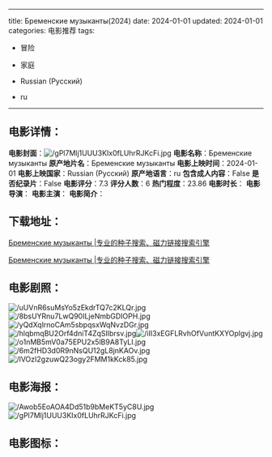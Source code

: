 
---
title: Бременские музыканты(2024)
date: 2024-01-01
updated: 2024-01-01
categories: 电影推荐
tags:
- 冒险
- 家庭

- Russian (Pусский)
- ru
---


> 

## **电影详情**：

**电影封面**：<img src="https://image.tmdb.org/t/p/w200/gPl7Mlj1UUU3KIx0fLUhrRJKcFi.jpg" alt="/gPl7Mlj1UUU3KIx0fLUhrRJKcFi.jpg" title="/gPl7Mlj1UUU3KIx0fLUhrRJKcFi.jpg">
**电影名称**：Бременские музыканты
**原产地片名**：Бременские музыканты
**电影上映时间**：2024-01-01
**电影上映国家**：Russian (Pусский)
**原产地语言**：ru
**包含成人内容**：False
**是否纪录片**：False
**电影评分**：7.3
**评分人数**：6
**热门程度**：23.86
**电影时长**：
**电影导演**：
**电影主演**：
**电影简介**：

## **下载地址**：
[Бременские музыканты |专业的种子搜索、磁力链接搜索引擎](https://movie.amd794.com:2083/?search=%D0%91%D1%80%D0%B5%D0%BC%D0%B5%D0%BD%D1%81%D0%BA%D0%B8%D0%B5%20%D0%BC%D1%83%D0%B7%D1%8B%D0%BA%D0%B0%D0%BD%D1%82%D1%8B&ordering=&mode=match_phrase&page_size=10&page=1)

[Бременские музыканты |专业的种子搜索、磁力链接搜索引擎](https://movie.amd794.com:2083/?search=%D0%91%D1%80%D0%B5%D0%BC%D0%B5%D0%BD%D1%81%D0%BA%D0%B8%D0%B5%20%D0%BC%D1%83%D0%B7%D1%8B%D0%BA%D0%B0%D0%BD%D1%82%D1%8B&ordering=&mode=match_phrase&page_size=10&page=1)
 

## **电影剧照**：
<img src="https://image.tmdb.org/t/p/original/uUVnR6suMsYo5zEkdrTQ7c2KLQr.jpg" alt="/uUVnR6suMsYo5zEkdrTQ7c2KLQr.jpg" title="/uUVnR6suMsYo5zEkdrTQ7c2KLQr.jpg"><img src="https://image.tmdb.org/t/p/original/8bsUYRnu7LwQ90ILjeNmbGDIOPH.jpg" alt="/8bsUYRnu7LwQ90ILjeNmbGDIOPH.jpg" title="/8bsUYRnu7LwQ90ILjeNmbGDIOPH.jpg"><img src="https://image.tmdb.org/t/p/original/yQdXqlrnoCAm5sbpqsxWqNvzDGr.jpg" alt="/yQdXqlrnoCAm5sbpqsxWqNvzDGr.jpg" title="/yQdXqlrnoCAm5sbpqsxWqNvzDGr.jpg"><img src="https://image.tmdb.org/t/p/original/hlqbmqBU2Orf4dniT4ZqSIlbrsv.jpg" alt="/hlqbmqBU2Orf4dniT4ZqSIlbrsv.jpg" title="/hlqbmqBU2Orf4dniT4ZqSIlbrsv.jpg"><img src="https://image.tmdb.org/t/p/original/iII3xEGFLRvhOfVuntKXYOplgvj.jpg" alt="/iII3xEGFLRvhOfVuntKXYOplgvj.jpg" title="/iII3xEGFLRvhOfVuntKXYOplgvj.jpg"><img src="https://image.tmdb.org/t/p/original/o1nMB5mV0a75EPU2x5lB9A8TyLI.jpg" alt="/o1nMB5mV0a75EPU2x5lB9A8TyLI.jpg" title="/o1nMB5mV0a75EPU2x5lB9A8TyLI.jpg"><img src="https://image.tmdb.org/t/p/original/6m2fHD3d0R9nNsQU12gL8jnKAOv.jpg" alt="/6m2fHD3d0R9nNsQU12gL8jnKAOv.jpg" title="/6m2fHD3d0R9nNsQU12gL8jnKAOv.jpg"><img src="https://image.tmdb.org/t/p/original/lVOzI2gzuwQ23ogy2FMM1kKck85.jpg" alt="/lVOzI2gzuwQ23ogy2FMM1kKck85.jpg" title="/lVOzI2gzuwQ23ogy2FMM1kKck85.jpg">

## **电影海报**：
<img src="https://image.tmdb.org/t/p/original/Awob5EoAOA4Dd51b9bMeKT5yC8U.jpg" alt="/Awob5EoAOA4Dd51b9bMeKT5yC8U.jpg" title="/Awob5EoAOA4Dd51b9bMeKT5yC8U.jpg"><img src="https://image.tmdb.org/t/p/original/gPl7Mlj1UUU3KIx0fLUhrRJKcFi.jpg" alt="/gPl7Mlj1UUU3KIx0fLUhrRJKcFi.jpg" title="/gPl7Mlj1UUU3KIx0fLUhrRJKcFi.jpg">

## **电影图标**：


